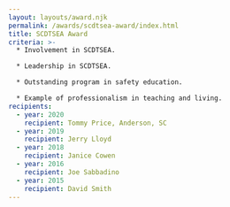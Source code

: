 ```yaml
---
layout: layouts/award.njk
permalink: /awards/scdtsea-award/index.html
title: SCDTSEA Award
criteria: >-
  * Involvement in SCDTSEA.

  * Leadership in SCDTSEA.

  * Outstanding program in safety education.

  * Example of professionalism in teaching and living.
recipients:
  - year: 2020
    recipient: Tommy Price, Anderson, SC
  - year: 2019
    recipient: Jerry Lloyd
  - year: 2018
    recipient: Janice Cowen
  - year: 2016
    recipient: Joe Sabbadino
  - year: 2015
    recipient: David Smith
---
```

